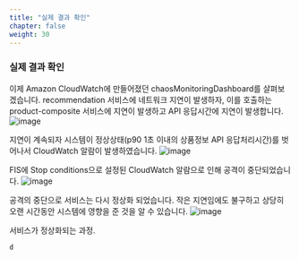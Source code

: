 ```yaml
---
title: "실제 결과 확인"
chapter: false
weight: 30
---
```


### 실제 결과 확인

이제 Amazon CloudWatch에 만들어졌던 chaosMonitoringDashboard를 살펴보겠습니다. recommendation 서비스에 네트워크 지연이 발생하자, 이를 호출하는 product-composite 서비스에 지연이 발생하고 API 응답시간에 지연이 발생합니다.
![image](/images/20_ec2/experiment01_08.png)

지연이 계속되자 시스템이 정상상태(p90 1초 이내의 상품정보 API 응답처리시간)를 벗어나서 CloudWatch 알람이 발생하였습니다.
![image](/images/20_ec2/experiment01_09.png)

FIS에 Stop conditions으로 설정된 CloudWatch 알람으로 인해 공격이 중단되었습니다.
![image](/images/20_ec2/experiment01_10.png)

공격의 중단으로 서비스는 다시 정상화 되었습니다.
작은 지연임에도 불구하고 상당히 오랜 시간동안 시스템에 영향을 준 것을 알 수 있습니다.
![image](/images/20_ec2/experiment01_11.png)

서비스가 정상화되는 과정.
```6++++++++++++++++++++++++++++
d
```